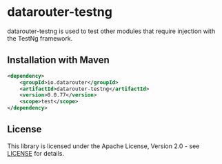 # datarouter-testng

datarouter-testng is used to test other modules that require injection with the TestNg framework.

## Installation with Maven

```xml
<dependency>
	<groupId>io.datarouter</groupId>
	<artifactId>datarouter-testng</artifactId>
	<version>0.0.77</version>
	<scope>test</scope>
</dependency>
```

## License

This library is licensed under the Apache License, Version 2.0 - see [LICENSE](../LICENSE) for details.
